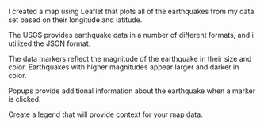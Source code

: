 I created a map using Leaflet that plots all of the earthquakes from my data set based on their longitude and latitude.


The USGS provides earthquake data in a number of different formats, and i utilized the JSON format.



The data markers reflect the magnitude of the earthquake in their size and color. Earthquakes with higher magnitudes appear larger and darker in color.


Popups provide additional information about the earthquake when a marker is clicked.


Create a legend that will provide context for your map data.



